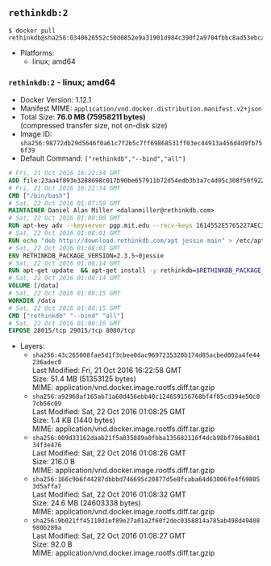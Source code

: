 ## `rethinkdb:2`

```console
$ docker pull rethinkdb@sha256:0340626552c50d0852e9a31901d984c390f2a9704fbbc8ad53ebca66c261422d
```

-	Platforms:
	-	linux; amd64

### `rethinkdb:2` - linux; amd64

-	Docker Version: 1.12.1
-	Manifest MIME: `application/vnd.docker.distribution.manifest.v2+json`
-	Total Size: **76.0 MB (75958211 bytes)**  
	(compressed transfer size, not on-disk size)
-	Image ID: `sha256:98772db29d5646f0a61c7f2b5c7ff69868531ff03ec44913a456d4d9fb756f39`
-	Default Command: `["rethinkdb","--bind","all"]`

```dockerfile
# Fri, 21 Oct 2016 16:22:34 GMT
ADD file:23aa4f893e3288698c017b90be657911b72d54edb3b3a7c4d05c308f50f9228f in / 
# Fri, 21 Oct 2016 16:22:34 GMT
CMD ["/bin/bash"]
# Sat, 22 Oct 2016 01:07:59 GMT
MAINTAINER Daniel Alan Miller <dalanmiller@rethinkdb.com>
# Sat, 22 Oct 2016 01:08:00 GMT
RUN apt-key adv --keyserver pgp.mit.edu --recv-keys 1614552E5765227AEC39EFCFA7E00EF33A8F2399
# Sat, 22 Oct 2016 01:08:01 GMT
RUN echo "deb http://download.rethinkdb.com/apt jessie main" > /etc/apt/sources.list.d/rethinkdb.list
# Sat, 22 Oct 2016 01:08:01 GMT
ENV RETHINKDB_PACKAGE_VERSION=2.3.5~0jessie
# Sat, 22 Oct 2016 01:08:14 GMT
RUN apt-get update 	&& apt-get install -y rethinkdb=$RETHINKDB_PACKAGE_VERSION 	&& rm -rf /var/lib/apt/lists/*
# Sat, 22 Oct 2016 01:08:14 GMT
VOLUME [/data]
# Sat, 22 Oct 2016 01:08:15 GMT
WORKDIR /data
# Sat, 22 Oct 2016 01:08:15 GMT
CMD ["rethinkdb" "--bind" "all"]
# Sat, 22 Oct 2016 01:08:16 GMT
EXPOSE 28015/tcp 29015/tcp 8080/tcp
```

-	Layers:
	-	`sha256:43c265008fae5d1f3cbee0dac9697235320b174d85acbed002a4fe44236adec0`  
		Last Modified: Fri, 21 Oct 2016 16:22:58 GMT  
		Size: 51.4 MB (51353125 bytes)  
		MIME: application/vnd.docker.image.rootfs.diff.tar.gzip
	-	`sha256:a92968af165ab71a60d456ebb40c124659156768bf4f85cd394e50c07cb56c09`  
		Last Modified: Sat, 22 Oct 2016 01:08:25 GMT  
		Size: 1.4 KB (1440 bytes)  
		MIME: application/vnd.docker.image.rootfs.diff.tar.gzip
	-	`sha256:009d33162daab21f5a035889a0fbba135682116f4dcb98bf786a88d134f3e476`  
		Last Modified: Sat, 22 Oct 2016 01:08:26 GMT  
		Size: 216.0 B  
		MIME: application/vnd.docker.image.rootfs.diff.tar.gzip
	-	`sha256:166c9b6f44287dbbbd746695c20877d5e8fcaba64d63006fe4f698053d5affa7`  
		Last Modified: Sat, 22 Oct 2016 01:08:32 GMT  
		Size: 24.6 MB (24603338 bytes)  
		MIME: application/vnd.docker.image.rootfs.diff.tar.gzip
	-	`sha256:9b021ff45110d1ef89e27a01a2f60f2dec0358814a785ab498d49408980b289a`  
		Last Modified: Sat, 22 Oct 2016 01:08:27 GMT  
		Size: 92.0 B  
		MIME: application/vnd.docker.image.rootfs.diff.tar.gzip
